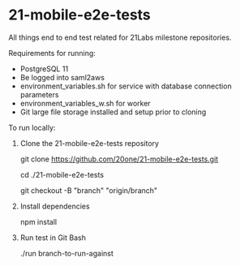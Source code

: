 # 21-mobile-e2e-tests

All things end to end test related for 21Labs milestone repositories.

Requirements for running:

- PostgreSQL 11
- Be logged into saml2aws
- environment_variables.sh for service with database connection parameters
- environment_variables_w.sh for worker
- Git large file storage installed and setup prior to cloning

To run locally:

1. Clone the 21-mobile-e2e-tests repository

   git clone https://github.com/20one/21-mobile-e2e-tests.git

   cd ./21-mobile-e2e-tests

   git checkout -B "branch" "origin/branch"

2. Install dependencies

   npm install

3. Run test in Git Bash

   ./run branch-to-run-against

